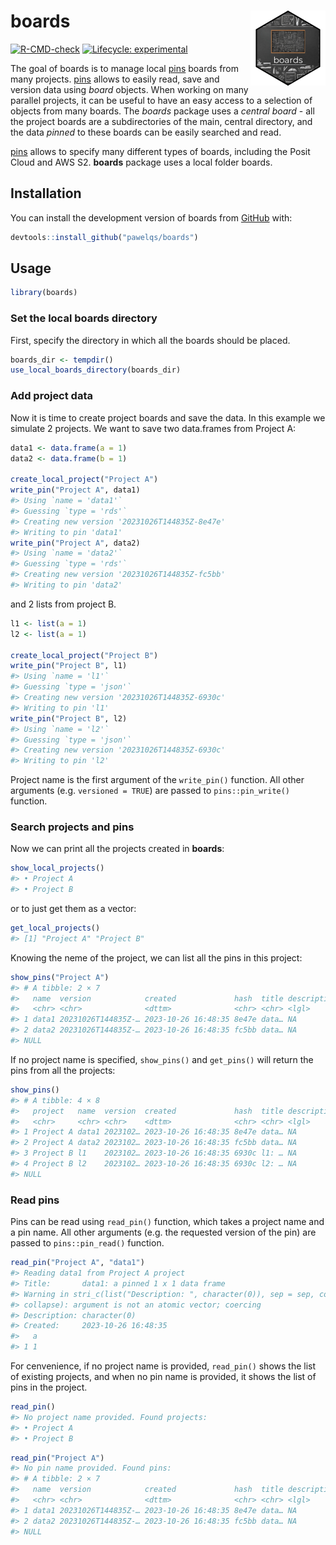 
<!-- README.md is generated from README.Rmd. Please edit that file -->

# boards <img src="man/figures/logo.png" align="right" height="120" />

<!-- badges: start -->

[![R-CMD-check](https://github.com/pawelqs/boards/actions/workflows/R-CMD-check.yaml/badge.svg)](https://github.com/pawelqs/boards/actions/workflows/R-CMD-check.yaml)
[![Lifecycle:
experimental](https://img.shields.io/badge/lifecycle-experimental-orange.svg)](https://lifecycle.r-lib.org/articles/stages.html#experimental)
<!-- badges: end -->

The goal of boards is to manage local [pins](https://pins.rstudio.com/)
boards from many projects. [pins](https://pins.rstudio.com/) allows to
easily read, save and version data using *board* objects. When working
on many parallel projects, it can be useful to have an easy access to a
selection of objects from many boards. The *boards* package uses a
*central board* - all the project boards are a subdirectories of the
main, central directory, and the data *pinned* to these boards can be
easily searched and read.

[pins](https://pins.rstudio.com/) allows to specify many different types
of boards, including the Posit Cloud and AWS S2. **boards** package uses
a local folder boards.

## Installation

You can install the development version of boards from
[GitHub](https://github.com/) with:

``` r
devtools::install_github("pawelqs/boards")
```

## Usage

``` r
library(boards)
```

### Set the local boards directory

First, specify the directory in which all the boards should be placed.

``` r
boards_dir <- tempdir()
use_local_boards_directory(boards_dir)
```

### Add project data

Now it is time to create project boards and save the data. In this
example we simulate 2 projects. We want to save two data.frames from
Project A:

``` r
data1 <- data.frame(a = 1)
data2 <- data.frame(b = 1)

create_local_project("Project A")
write_pin("Project A", data1)
#> Using `name = 'data1'`
#> Guessing `type = 'rds'`
#> Creating new version '20231026T144835Z-8e47e'
#> Writing to pin 'data1'
write_pin("Project A", data2)
#> Using `name = 'data2'`
#> Guessing `type = 'rds'`
#> Creating new version '20231026T144835Z-fc5bb'
#> Writing to pin 'data2'
```

and 2 lists from project B.

``` r
l1 <- list(a = 1)
l2 <- list(a = 1)

create_local_project("Project B")
write_pin("Project B", l1)
#> Using `name = 'l1'`
#> Guessing `type = 'json'`
#> Creating new version '20231026T144835Z-6930c'
#> Writing to pin 'l1'
write_pin("Project B", l2)
#> Using `name = 'l2'`
#> Guessing `type = 'json'`
#> Creating new version '20231026T144835Z-6930c'
#> Writing to pin 'l2'
```

Project name is the first argument of the `write_pin()` function. All
other arguments (e.g. `versioned = TRUE`) are passed to
`pins::pin_write()` function.

### Search projects and pins

Now we can print all the projects created in **boards**:

``` r
show_local_projects()
#> • Project A
#> • Project B
```

or to just get them as a vector:

``` r
get_local_projects()
#> [1] "Project A" "Project B"
```

Knowing the neme of the project, we can list all the pins in this
project:

``` r
show_pins("Project A")
#> # A tibble: 2 × 7
#>   name  version            created             hash  title description file_size
#>   <chr> <chr>              <dttm>              <chr> <chr> <lgl>       <fs::byt>
#> 1 data1 20231026T144835Z-… 2023-10-26 16:48:35 8e47e data… NA                108
#> 2 data2 20231026T144835Z-… 2023-10-26 16:48:35 fc5bb data… NA                108
#> NULL
```

If no project name is specified, `show_pins()` and `get_pins()` will
return the pins from all the projects:

``` r
show_pins()
#> # A tibble: 4 × 8
#>   project   name  version  created             hash  title description file_size
#>   <chr>     <chr> <chr>    <dttm>              <chr> <chr> <lgl>       <fs::byt>
#> 1 Project A data1 2023102… 2023-10-26 16:48:35 8e47e data… NA                108
#> 2 Project A data2 2023102… 2023-10-26 16:48:35 fc5bb data… NA                108
#> 3 Project B l1    2023102… 2023-10-26 16:48:35 6930c l1: … NA                  8
#> 4 Project B l2    2023102… 2023-10-26 16:48:35 6930c l2: … NA                  8
#> NULL
```

### Read pins

Pins can be read using `read_pin()` function, which takes a project name
and a pin name. All other arguments (e.g. the requested version of the
pin) are passed to `pins::pin_read()` function.

``` r
read_pin("Project A", "data1")
#> Reading data1 from Project A project
#> Title:       data1: a pinned 1 x 1 data frame
#> Warning in stri_c(list("Description: ", character(0)), sep = sep, collapse =
#> collapse): argument is not an atomic vector; coercing
#> Description: character(0)
#> Created:     2023-10-26 16:48:35
#>   a
#> 1 1
```

For cenvenience, if no project name is provided, `read_pin()` shows the
list of existing projects, and when no pin name is provided, it shows
the list of pins in the project.

``` r
read_pin()
#> No project name provided. Found projects:
#> • Project A
#> • Project B
```

``` r
read_pin("Project A")
#> No pin name provided. Found pins:
#> # A tibble: 2 × 7
#>   name  version            created             hash  title description file_size
#>   <chr> <chr>              <dttm>              <chr> <chr> <lgl>       <fs::byt>
#> 1 data1 20231026T144835Z-… 2023-10-26 16:48:35 8e47e data… NA                108
#> 2 data2 20231026T144835Z-… 2023-10-26 16:48:35 fc5bb data… NA                108
#> NULL
```
